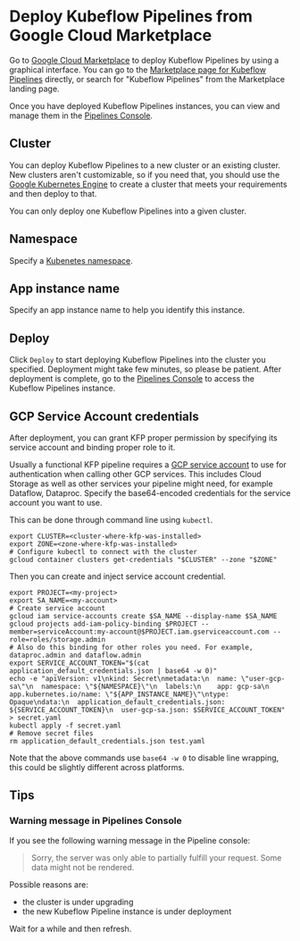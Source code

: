 # Deploy Kubeflow Pipelines from Google Cloud Marketplace

Go to [Google Cloud Marketplace](https://console.cloud.google.com/marketplace) to deploy Kubeflow Pipelines by using a graphical interface.
You can go to the [Marketplace page for Kubeflow Pipelines](https://console.cloud.google.com/marketplace/details/google-cloud-ai-platform/kubeflow-pipelines) directly, or search for "Kubeflow Pipelines" from the Marketplace landing page.

Once you have deployed Kubeflow Pipelines instances, you can view and manage them in the [Pipelines Console](http://console.cloud.google.com/ai-platform/pipelines).

## Cluster

You can deploy Kubeflow Pipelines to a new cluster or an existing cluster. New clusters aren't customizable, so if you need that, you should use the [Google Kubernetes Engine](https://console.cloud.google.com/kubernetes/list) to create a cluster that meets your requirements and then deploy to that.

You can only deploy one Kubeflow Pipelines into a given cluster.

## Namespace
Specify a [Kubenetes namespace](https://kubernetes.io/docs/concepts/overview/working-with-objects/namespaces/).

## App instance name
Specify an app instance name to help you identify this instance.

## Deploy
Click `Deploy` to start deploying Kubeflow Pipelines into the cluster you specified.
Deployment might take few minutes, so please be patient. After deployment is complete, go to the [Pipelines Console](http://pantheon.corp.google.com/ai-platform/pipelines) to access the Kubeflow Pipelines instance.

## GCP Service Account credentials
After deployment, you can grant KFP proper permission by specifying its service account and binding
proper role to it.

Usually a functional KFP pipeline requires a [GCP service account](https://cloud.google.com/iam/docs/service-accounts) to use for 
authentication when calling other GCP services. This includes Cloud Storage as well as other services your pipeline might need, 
for example Dataflow, Dataproc. Specify the base64-encoded credentials for the service account you want to use.

This can be done through command line using `kubectl`.
```
export CLUSTER=<cluster-where-kfp-was-installed>
export ZONE=<zone-where-kfp-was-installed>
# Configure kubectl to connect with the cluster
gcloud container clusters get-credentials "$CLUSTER" --zone "$ZONE"
```
Then you can create and inject service account credential.
```
export PROJECT=<my-project>
export SA_NAME=<my-account>
# Create service account
gcloud iam service-accounts create $SA_NAME --display-name $SA_NAME
gcloud projects add-iam-policy-binding $PROJECT --member=serviceAccount:my-account@$PROJECT.iam.gserviceaccount.com --role=roles/storage.admin
# Also do this binding for other roles you need. For example, dataproc.admin and dataflow.admin
export SERVICE_ACCOUNT_TOKEN="$(cat application_default_credentials.json | base64 -w 0)"
echo -e "apiVersion: v1\nkind: Secret\nmetadata:\n  name: \"user-gcp-sa\"\n  namespace: \"${NAMESPACE}\"\n  labels:\n    app: gcp-sa\n    app.kubernetes.io/name: \"${APP_INSTANCE_NAME}\"\ntype: Opaque\ndata:\n  application_default_credentials.json: ${SERVICE_ACCOUNT_TOKEN}\n  user-gcp-sa.json: $SERVICE_ACCOUNT_TOKEN" > secret.yaml
kubectl apply -f secret.yaml
# Remove secret files
rm application_default_credentials.json test.yaml
```

Note that the above commands use `base64 -w 0` to disable line wrapping, this could be slightly different
across platforms.

## Tips

### Warning message in Pipelines Console
If you see the following warning message in the Pipeline console:

> Sorry, the server was only able to partially fulfill your request. Some data might not be rendered.

Possible reasons are:
- the cluster is under upgrading
- the new Kubeflow Pipeline instance is under deployment

Wait for a while and then refresh.